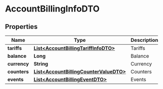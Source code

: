 

# AccountBillingInfoDTO


## Properties

| Name | Type | Description | Notes |
|------------ | ------------- | ------------- | -------------|
|**tariffs** | [**List&lt;AccountBillingTariffInfoDTO&gt;**](AccountBillingTariffInfoDTO.md) | Tariffs |  [optional] |
|**balance** | **Long** | Balance |  [optional] |
|**currency** | **String** | Currency |  [optional] |
|**counters** | [**List&lt;AccountBillingCounterValueDTO&gt;**](AccountBillingCounterValueDTO.md) | Counters |  [optional] |
|**events** | [**List&lt;AccountBillingEventDTO&gt;**](AccountBillingEventDTO.md) | Events |  [optional] |



